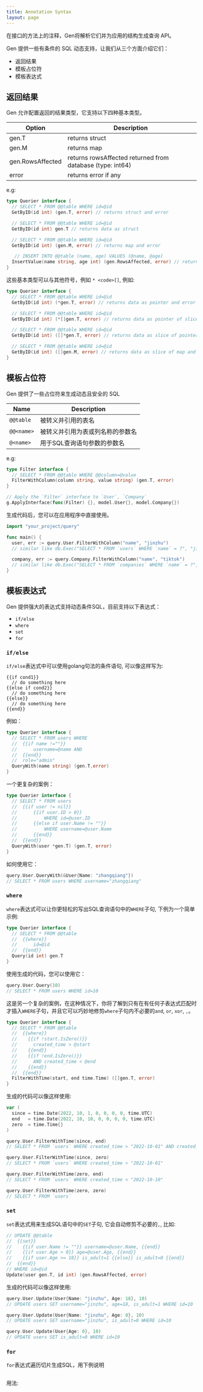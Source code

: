 ```yaml
---
title: Annotation Syntax
layout: page
---
```


在接口的方法上的注释，Gen将解析它们并为应用的结构生成查询 API。

Gen 提供一些有条件的 SQL 动态支持，让我们从三个方面介绍它们：

* 返回结果
* 模板占位符
* 模板表达式

## 返回结果

Gen 允许配置返回的结果类型，它支持以下四种基本类型。

| Option           | Description                                               |
| ---------------- | --------------------------------------------------------- |
| gen.T            | returns struct                                            |
| gen.M            | returns map                                               |
| gen.RowsAffected | returns rowsAffected returned from database (type: int64) |
| error            | returns error if any                                      |

e.g:

```go
type Querier interface {
  // SELECT * FROM @@table WHERE id=@id
  GetByID(id int) (gen.T, error) // returns struct and error

  // SELECT * FROM @@table WHERE id=@id
  GetByID(id int) gen.T // returns data as struct

  // SELECT * FROM @@table WHERE id=@id
  GetByID(id int) (gen.M, error) // returns map and error

   // INSERT INTO @@table (name, age) VALUES (@name, @age)
  InsertValue(name string, age int) (gen.RowsAffected, error) // returns affected rows count and error
}
```

这些基本类型可以与其他符号，例如 `* <code>[]`</code>, 例如:

```go
type Querier interface {
  // SELECT * FROM @@table WHERE id=@id
  GetByID(id int) (*gen.T, error) // returns data as pointer and error

  // SELECT * FROM @@table WHERE id=@id
  GetByID(id int) (*[]gen.T, error) // returns data as pointer of slice and error

  // SELECT * FROM @@table WHERE id=@id
  GetByID(id int) ([]*gen.T, error) // returns data as slice of pointer and error

  // SELECT * FROM @@table WHERE id=@id
  GetByID(id int) ([]gen.M, error) // returns data as slice of map and error
}
```

## 模板占位符

Gen 提供了一些占位符来生成动态且安全的 SQL

| Name             | Description      |
| ---------------- | ---------------- |
| `@@table`        | 被转义并引用的表名        |
| `@@<name>` | 被转义并引用为表或列名称的参数名 |
| `@<name>`  | 用于SQL查询语句参数的参数名  |

e.g:

```go
type Filter interface {
  // SELECT * FROM @@table WHERE @@column=@value
  FilterWithColumn(column string, value string) (gen.T, error)
}

// Apply the `Filter` interface to `User`, `Company`
g.ApplyInterface(func(Filter) {}, model.User{}, model.Company{})
```

生成代码后，您可以在应用程序中直接使用。

```go
import "your_project/query"

func main() {
  user, err := query.User.FilterWithColumn("name", "jinzhu")
  // similar like db.Exec("SELECT * FROM `users` WHERE `name` = ?", "jinzhu")

  company, err := query.Company.FilterWithColumn("name", "tiktok")
  // similar like db.Exec("SELECT * FROM `companies` WHERE `name` = ?", "tiktok")
}
```

## 模板表达式

Gen 提供强大的表达式支持动态条件SQL，目前支持以下表达式：

* `if/else`
* `where`
* `set`
* `for`

### `if/else`

`if/else`表达式中可以使用golang句法的条件语句, 可以像这样写为:

```
{{if cond1}}
  // do something here
{{else if cond2}}
  // do something here
{{else}}
  // do something here
{{end}}
```

例如：

```go
type Querier interface {
  // SELECT * FROM users WHERE
  //  {{if name !=""}}
  //      username=@name AND
  //  {{end}}
  //  role="admin"
  QueryWith(name string) (gen.T,error)
}
```

一个更复杂的案例：

```go
type Querier interface {
  // SELECT * FROM users
  //  {{if user != nil}}
  //      {{if user.ID > 0}}
  //          WHERE id=@user.ID
  //      {{else if user.Name != ""}}
  //          WHERE username=@user.Name
  //      {{end}}
  //  {{end}}
  QueryWith(user *gen.T) (gen.T, error)
}
```

如何使用它：

```go
query.User.QueryWith(&User{Name: "zhangqiang"})
// SELECT * FROM users WHERE username="zhangqiang"
```

### `where`

`where`表达式可以让你更轻松的写出SQL查询语句中的`WHERE`子句, 下例为一个简单示例:

```go
type Querier interface {
  // SELECT * FROM @@table
  //  {{where}}
  //      id=@id
  //  {{end}}
  Query(id int) gen.T
}
```

使用生成的代码，您可以使用它：

```go
query.User.Query(10)
// SELECT * FROM users WHERE id=10
```

这是另一个复杂的案例，在这种情况下，你将了解到只有在有任何子表达式匹配时才插入`WHERE`子句，并且它可以巧妙地修剪`where`子句内不必要的`and`, `or`, `xor`, `,`。

```go
type Querier interface {
  // SELECT * FROM @@table
  //  {{where}}
  //    {{if !start.IsZero()}}
  //      created_time > @start
  //    {{end}}
  //    {{if !end.IsZero()}}
  //      AND created_time < @end
  //    {{end}}
  //  {{end}}
  FilterWithTime(start, end time.Time) ([]gen.T, error)
}
```

生成的代码可以像这样使用:

```go
var (
  since = time.Date(2022, 10, 1, 0, 0, 0, 0, time.UTC)
  end   = time.Date(2022, 10, 10, 0, 0, 0, 0, time.UTC)
  zero  = time.Time{}
)

query.User.FilterWithTime(since, end)
// SELECT * FROM `users` WHERE created_time > "2022-10-01" AND created_time < "2022-10-10"

query.User.FilterWithTime(since, zero)
// SELECT * FROM `users` WHERE created_time > "2022-10-01"

query.User.FilterWithTime(zero, end)
// SELECT * FROM `users` WHERE created_time < "2022-10-10"

query.User.FilterWithTime(zero, zero)
// SELECT * FROM `users`
```

### `set`

`set`表达式用来生成SQL语句中的`SET`子句, 它会自动修剪不必要的`,`, 比如:

```go
// UPDATE @@table
//  {{set}}
//    {{if user.Name != ""}} username=@user.Name, {{end}}
//    {{if user.Age > 0}} age=@user.Age, {{end}}
//    {{if user.Age >= 18}} is_adult=1 {{else}} is_adult=0 {{end}}
//  {{end}}
// WHERE id=@id
Update(user gen.T, id int) (gen.RowsAffected, error)
```

生成的代码可以像这样使用:

```go
query.User.Update(User{Name: "jinzhu", Age: 18}, 10)
// UPDATE users SET username="jinzhu", age=18, is_adult=1 WHERE id=10

query.User.Update(User{Name: "jinzhu", Age: 0}, 10)
// UPDATE users SET username="jinzhu", is_adult=0 WHERE id=10

query.User.Update(User{Age: 0}, 10)
// UPDATE users SET is_adult=0 WHERE id=10
```

### `for`

`for`表达式遍历切片生成SQL，用下例说明

```go

```

用法:

```go

```
